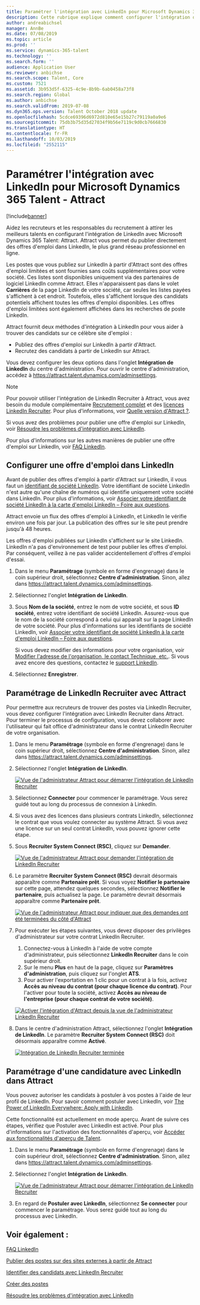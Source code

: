 ```yaml
---
title: Paramétrer l'intégration avec LinkedIn pour Microsoft Dynamics 365 Talent - Attract
description: Cette rubrique explique comment configurer l'intégration de LinkedIn pour Microsoft Dynamics 365 Talent - Attract afin de publier facilement des offres d'emploi sur LinkedIn à partir d'Attract, et pour que les recruteurs puissent synchroniser leurs informations de recrutement avec le profil LinkedIn d'un candidat.
author: andreabichsel
manager: AnnBe
ms.date: 07/08/2019
ms.topic: article
ms.prod: ''
ms.service: dynamics-365-talent
ms.technology: ''
ms.search.form: ''
audience: Application User
ms.reviewer: anbichse
ms.search.scope: Talent, Core
ms.custom: 7521
ms.assetid: 3b953d5f-6325-4c9e-8b9b-6ab0458a73f8
ms.search.region: Global
ms.author: anbichse
ms.search.validFrom: 2019-07-08
ms.dyn365.ops.version: Talent October 2018 update
ms.openlocfilehash: 5cdce69396d6972d810e65e15b27c79119a0a9e6
ms.sourcegitcommit: 75db3b75d35d27034f9b56e7119c9d0cb7666830
ms.translationtype: HT
ms.contentlocale: fr-FR
ms.lasthandoff: 10/03/2019
ms.locfileid: "2552115"
---
```

# <a name="set-up-integration-with-linkedin-for-microsoft-dynamics-365-talent---attract"></a>Paramétrer l'intégration avec LinkedIn pour Microsoft Dynamics 365 Talent - Attract

[!include[banner](../includes/banner.md)]

Aidez les recruteurs et les responsables du recrutement à attirer les meilleurs talents en configurant l'intégration de LinkedIn avec Microsoft Dynamics 365 Talent: Attract. Attract vous permet du publier directement des offres d'emploi dans LinkedIn, le plus grand réseau professionnel en ligne.

Les postes que vous publiez sur LinkedIn à partir d'Attract sont des offres d'emploi limitées et sont fournies sans coûts supplémentaires pour votre société. Ces listes sont disponibles uniquement via des partenaires de logiciel LinkedIn comme Attract. Elles n'apparaissent pas dans le volet **Carrières** de la page LinkedIn de votre société, car seules les listes payées s'affichent à cet endroit. Toutefois, elles s'affichent lorsque des candidats potentiels affichent toutes les offres d'emploi disponibles. Les offres d'emploi limitées sont également affichées dans les recherches de poste LinkedIn.

Attract fournit deux méthodes d'intégration à LinkedIn pour vous aider à trouver des candidats sur ce célèbre site d'emploi :

- Publiez des offres d'emploi sur LinkedIn à partir d'Attract.
- Recrutez des candidats à partir de LinkedIn sur Attract.

Vous devez configurer les deux options dans l'onglet **Intégration de LinkedIn** du centre d'administration. Pour ouvrir le centre d'administration, accédez à <https://attract.talent.dynamics.com/adminsettings>.

> [!NOTE]
> Pour pouvoir utiliser l'intégration de LinkedIn Recruiter à Attract, vous avez besoin du module complémentaire [Recrutement complet](https://docs.microsoft.com/dynamics365/unified-operations/talent/attract-comprehensive-hiring) et des [licences LinkedIn Recruiter](https://business.linkedin.com/talent-solutions/cx/17/08/recruiter-demo-fs2-k18). Pour plus d'informations, voir [Quelle version d'Attract ?](./attract-comprehensive-hiring.md).

Si vous avez des problèmes pour publier une offre d'emploi sur LinkedIn, voir [Résoudre les problèmes d'intégration avec LinkedIn](./attract-troubleshoot-linkedin.md).

Pour plus d'informations sur les autres manières de publier une offre d'emploi sur LinkedIn, voir [FAQ LinkedIn](./attract-linkedin-faq.md).

## <a name="configure-job-posting-to-linkedin"></a>Configurer une offre d'emploi dans LinkedIn

Avant de publier des offres d'emploi à partir d'Attract sur LinkedIn, il vous faut un [identifiant de société LinkedIn](https://aka.ms/findID). Votre identifiant de société LinkedIn n'est autre qu'une chaîne de numéros qui identifie uniquement votre société dans LinkedIn. Pour plus d'informations, voir [Associer votre identifiant de société LinkedIn à la carte d'emploi LinkedIn – Foire aux questions](https://aka.ms/findID).

Attract envoie un flux des offres d'emploi à LinkedIn, et LinkedIn le vérifie environ une fois par jour. La publication des offres sur le site peut prendre jusqu'à 48 heures.

Les offres d'emploi publiées sur LinkedIn s'affichent sur le site LinkedIn. LinkedIn n'a pas d'environnement de test pour publier les offres d'emploi. Par conséquent, veillez à ne pas valider accidentellement d'offres d'emploi d'essai. 

1. Dans le menu **Paramétrage** (symbole en forme d'engrenage) dans le coin supérieur droit, sélectionnez **Centre d'administration**. Sinon, allez dans <https://attract.talent.dynamics.com/adminsettings>.
2. Sélectionnez l'onglet **Intégration de LinkedIn**.
3. Sous **Nom de la société**, entrez le nom de votre société, et sous **ID société**, entrez votre identifiant de société LinkedIn. Assurez-vous que le nom de la société correspond à celui qui apparaît sur la page LinkedIn de votre société. Pour plus d'informations sur les identifiants de société LinkedIn, voir [Associer votre identifiant de société LinkedIn à la carte d'emploi LinkedIn – Foire aux questions](https://www.linkedin.com/help/linkedin/answer/98972).

    Si vous devez modifier des informations pour votre organisation, voir [Modifier l'adresse de l'organisation, le contact Technique, etc.](https://docs.microsoft.com/office365/admin/manage/change-address-contact-and-more). Si vous avez encore des questions, contactez le [support LinkedIn](https://www.linkedin.com/help/linkedin).

4. Sélectionnez **Enregistrer**.

## <a name="set-up-linkedin-recruiter-with-attract"></a>Paramétrage de LinkedIn Recruiter avec Attract 

Pour permettre aux recruteurs de trouver des postes via LinkedIn Recruiter, vous devez configurer l'intégration avec LinkedIn Recruiter dans Attract. Pour terminer le processus de configuration, vous devez collaborer avec l'utilisateur qui fait office d'administrateur dans le contrat LinkedIn Recruiter de votre organisation.

1. Dans le menu **Paramétrage** (symbole en forme d'engrenage) dans le coin supérieur droit, sélectionnez **Centre d'administration**. Sinon, allez dans <https://attract.talent.dynamics.com/adminsettings>.
2. Sélectionnez l'onglet **Intégration de LinkedIn**.

    [![Vue de l'administrateur Attract pour démarrer l'intégration de LinkedIn Recruiter](./media/LinkedInConnect.png)](./media/LinkedInConnect.png)

3. Sélectionnez **Connecter** pour commencer le paramétrage. Vous serez guidé tout au long du processus de connexion à LinkedIn.
4. Si vous avez des licences dans plusieurs contrats LinkedIn, sélectionnez le contrat que vous voulez connecter au système Attract. Si vous avez une licence sur un seul contrat LinkedIn, vous pouvez ignorer cette étape.
5. Sous **Recruiter System Connect (RSC)**, cliquez sur **Demander**.

    [![Vue de l'administrateur Attract pour demander l'intégration de LinkedIn Recruiter](./media/RequestLinkedInRSC.png)](./media/RequestLinkedInRSC.png)

6. Le paramètre **Recruiter System Connect (RSC)** devrait désormais apparaître comme **Partenaire prêt**. Si vous voyez **Notifier le partenaire** sur cette page, attendez quelques secondes, sélectionnez **Notifier le partenaire**, puis actualisez la page. Le paramètre devrait désormais apparaître comme **Partenaire prêt**.

    [![Vue de l'administrateur Attract pour indiquer que des demandes ont été terminées du côté d'Attract](./media/PartnerReadyRSC.png)](./media/PartnerReadyRSC.png)

7. Pour exécuter les étapes suivantes, vous devez disposer des privilèges d'administrateur sur votre contrat LinkedIn Recruiter.

    1. Connectez-vous à LinkedIn à l'aide de votre compte d'administrateur, puis sélectionnez **LinkedIn Recruiter** dans le coin supérieur droit. 
    2. Sur le menu **Plus** en haut de la page, cliquez sur **Paramètres d'administration**, puis cliquez sur l'onglet **ATS**.
    3. Pour activer l'exportation en 1 clic pour un contrat à la fois, activez **Accès au niveau du contrat (pour chaque licence du contrat)**. Pour l'activer pour toute la société, activez **Accès au niveau de l'entreprise (pour chaque contrat de votre société)**.

    [![Activer l'intégration d'Attract depuis la vue de l'administrateur LinkedIn Recruiter](./media/EnableRSC.png)](./media/EnableRSC.png)

8. Dans le centre d'administration Attract, sélectionnez l'onglet **Intégration de LinkedIn**. Le paramètre **Recruiter System Connect (RSC)** doit désormais apparaître comme **Activé**.

    [![Intégration de LinkedIn Recruiter terminée](./media/RSCSetupComplete.png)](./media/RSCSetupComplete.png)

## <a name="set-up-apply-with-linkedin-in-attract"></a>Paramétrage d'une candidature avec LinkedIn dans Attract

Vous pouvez autoriser les candidats à postuler à vos postes à l'aide de leur profil de LinkedIn. Pour savoir comment postuler avec LinkedIn, voir [The Power of LinkedIn Everywhere: Apply with LinkedIn](https://blog.linkedin.com/2011/07/24/apply-with-linkedin).

Cette fonctionnalité est actuellement en mode aperçu. Avant de suivre ces étapes, vérifiez que Postuler avec LinkedIn est activé. Pour plus d'informations sur l'activation des fonctionnalités d'aperçu, voir [Accéder aux fonctionnalités d'aperçu de Talent](./access-preview-feature.md).

1. Dans le menu **Paramétrage** (symbole en forme d'engrenage) dans le coin supérieur droit, sélectionnez **Centre d'administration**. Sinon, allez dans <https://attract.talent.dynamics.com/adminsettings>.
2. Sélectionnez l'onglet **Intégration de LinkedIn**.

    [![Vue de l'administrateur Attract pour démarrer l'intégration de LinkedIn Recruiter](./media/LinkedInConnect.png)](./media/LinkedInConnect.png)

3. En regard de **Postuler avec LinkedIn**, sélectionnez **Se connecter** pour commencer le paramétrage. Vous serez guidé tout au long du processus avec LinkedIn.

## <a name="see-also"></a>Voir également :

[FAQ LinkedIn](./attract-linkedin-faq.md)

[Publier des postes sur des sites externes à partir de Attract](./posting-jobs-external.md)

[Identifier des candidats avec LinkedIn Recruiter](./attract-linkedin-recruiter.md)

[Créer des postes](./creating-jobs-attract.md)

[Résoudre les problèmes d'intégration avec LinkedIn](./attract-troubleshoot-linkedin.md)
